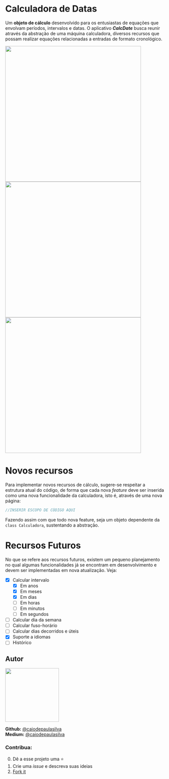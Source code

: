 # Calculadora de Datas

Um **objeto de cálculo** desenvolvido para os entusiastas de equações que envolvam períodos, intervalos e datas. O aplicativo ***CalcDate*** busca reunir através da abstração de uma máquina calculadora, diversos recursos que possam realizar equações relacionadas a entradas  de formato cronológico.

<img src="https://user-images.githubusercontent.com/36136627/71266927-300c5500-2328-11ea-8ce3-9ffa3d90f702.png" height="430"> <img src="https://user-images.githubusercontent.com/36136627/71266983-487c6f80-2328-11ea-9dcb-31d37138d732.png" height="430">
<img src="https://user-images.githubusercontent.com/36136627/71266896-1e2ab200-2328-11ea-9df0-f75e91347e22.png" height="430">

# Novos recursos
Para implementar novos recursos de cálculo, sugere-se respeitar a estrutura atual do código, de forma que cada nova _feature_ deve ser inserida como uma nova funcionalidade da calculadora, isto é, através de uma nova página:

  ```dart
//INSERIR ESCOPO DE CÓDIGO AQUI
```
Fazendo assim com que todo nova feature, seja um objeto dependente da `class Calculadora`, sustentando a abstração.

# Recursos Futuros
No que se refere aos recursos futuros, existem um pequeno planejamento no qual algumas funcionalidades já se encontram em desenvolvimento e devem ser implementadas em nova atualização. Veja:

- [x] Calcular intervalo
     - [x] Em anos
     - [x] Em meses
     - [x] Em dias
     - [ ] Em horas
     - [ ] Em minutos
     - [ ] Em segundos
- [ ] Calcular dia da semana
- [ ] Calcular fuso-horário
- [ ] Calcular dias decorridos e úteis
- [x] Suporte a idiomas
- [ ] Histórico

## Autor
<img src= "https://avatars3.githubusercontent.com/u/36136627?s=400&v=4" width="170" height="170">

**Github:** [@caiodepaulasilva](https://github.com/caiodepaulasilva) <br>
**Medium:** [@caiodepaulasilva](https://medium.com/@caiodepaulasilva)

### Contribua:

0.  Dê a esse projeto uma  ⭐️
1.  Crie uma _issue_ e descreva suas ideias
2. [Fork it](https://github.com/caiodepaulasilva/calcDate/fork)
